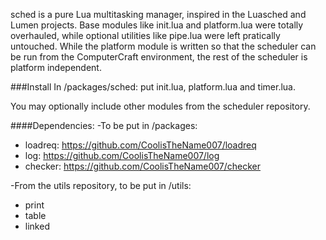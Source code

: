sched is a pure Lua multitasking manager, inspired in the Luasched and Lumen
projects. Base modules like init.lua and platform.lua were totally overhauled, while optional utilities like pipe.lua were left pratically untouched.
While the platform module is written so that the scheduler can be run from the ComputerCraft environment, the rest of the scheduler is platform independent.


###Install
In /packages/sched: put init.lua, platform.lua and timer.lua.

You may optionally include other modules from the scheduler repository.

####Dependencies:
-To be put in /packages:

+ loadreq: https://github.com/CoolisTheName007/loadreq
+ log: https://github.com/CoolisTheName007/log
+ checker: https://github.com/CoolisTheName007/checker

-From the utils repository, to be put in /utils:

+ print
+ table
+ linked